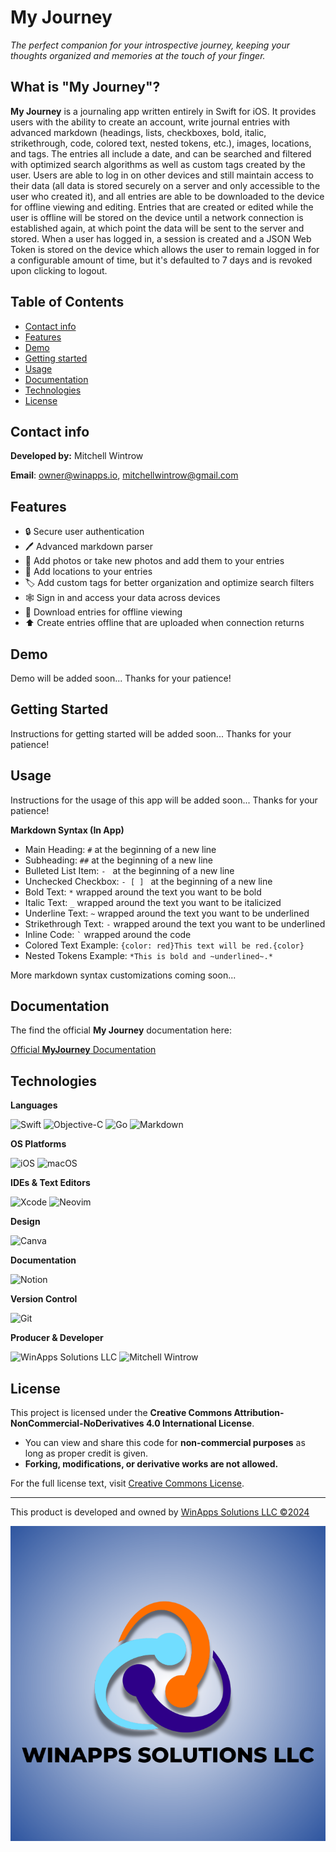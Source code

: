 # My Journey

_The perfect companion for your introspective journey, keeping your thoughts organized and memories at the touch of your finger._

## What is "My Journey"?

**My Journey** is a journaling app written entirely in Swift for iOS. It provides users with the ability to create an account, write journal entries with advanced markdown (headings, lists, checkboxes, bold, italic, strikethrough, code, colored text, nested tokens, etc.), images, locations, and tags. The entries all include a date, and can be searched and filtered with optimized search algorithms as well as custom tags created by the user. Users are able to log in on other devices and still maintain access to their data (all data is stored securely on a server and only accessible to the user who created it), and all entries are able to be downloaded to the device for offline viewing and editing. Entries that are created or edited while the user is offline will be stored on the device until a network connection is established again, at which point the data will be sent to the server and stored. When a user has logged in, a session is created and a JSON Web Token is stored on the device which allows the user to remain logged in for a configurable amount of time, but it's defaulted to 7 days and is revoked upon clicking to logout.

## Table of Contents

- [Contact info](#contact-info)
- [Features](#features)
- [Demo](#demo)
- [Getting started](#getting-started)
- [Usage](#usage)
- [Documentation](#documentation)
- [Technologies](#technologies)
- [License](#license)

## Contact info

**Developed by:** Mitchell Wintrow

**Email**: owner@winapps.io, mitchellwintrow@gmail.com

## Features

- 🔒 Secure user authentication
- 🖊️ Advanced markdown parser
- 📸 Add photos or take new photos and add them to your entries
- 📍 Add locations to your entries
- 🏷️ Add custom tags for better organization and optimize search filters
- 🕸️ Sign in and access your data across devices
- 📲 Download entries for offline viewing
- ⬆️ Create entries offline that are uploaded when connection returns

## Demo

Demo will be added soon... Thanks for your patience!

## Getting Started

Instructions for getting started will be added soon... Thanks for your patience!

## Usage

Instructions for the usage of this app will be added soon... Thanks for your patience!

**Markdown Syntax (In App)**

- Main Heading: `#` at the beginning of a new line
- Subheading: `##` at the beginning of a new line
- Bulleted List Item: `- ` at the beginning of a new line
- Unchecked Checkbox: `- [ ] ` at the beginning of a new line
- Bold Text: `*` wrapped around the text you want to be bold
- Italic Text: `_` wrapped around the text you want to be italicized
- Underline Text: `~` wrapped around the text you want to be underlined
- Strikethrough Text: `-` wrapped around the text you want to be underlined
- Inline Code: `` ` `` wrapped around the code
- Colored Text Example: `{color: red}This text will be red.{color}`
- Nested Tokens Example: `*This is bold and ~underlined~.*`

More markdown syntax customizations coming soon...

## Documentation

The find the official **My Journey** documentation here:

[Official **MyJourney** Documentation](https://vigorous-helicona-f1e.notion.site/My-Journey-Official-Documentation-18426f695b8e805ab8efc17f6634877d)

## Technologies

**Languages**

![Swift](https://img.shields.io/badge/Swift-F54A2A?logo=swift&logoColor=white)
![Objective-C](https://img.shields.io/badge/Objective--C-%233A95E3.svg?&logo=apple&logoColor=white)
![Go](https://img.shields.io/badge/Go-%2300ADD8.svg?&logo=go&logoColor=white)
![Markdown](https://img.shields.io/badge/Markdown-%23000000.svg?logo=markdown&logoColor=white)

**OS Platforms**

![iOS](https://img.shields.io/badge/iOS-000000?&logo=apple&logoColor=white)
![macOS](https://img.shields.io/badge/macOS-000000?logo=apple&logoColor=F0F0F0)

**IDEs & Text Editors**

![Xcode](https://img.shields.io/badge/Xcode-007ACC?logo=Xcode&logoColor=white)
![Neovim](https://img.shields.io/badge/Neovim-57A143?logo=neovim&logoColor=fff)

**Design**

![Canva](https://img.shields.io/badge/Canva-%2300C4CC.svg?&logo=Canva&logoColor=white)

**Documentation**

![Notion](https://img.shields.io/badge/Notion-000?logo=notion&logoColor=fff)

**Version Control**

![Git](https://img.shields.io/badge/Git-F05032?logo=git&logoColor=fff)

**Producer & Developer**

![WinApps Solutions LLC](https://img.shields.io/badge/WinApps-Solutions-%232f56a0?labelColor=%232f56a0&color=%23ff6f00)
![Mitchell Wintrow](https://img.shields.io/badge/Wintrow-Mitchell?style=flat&label=Mitchell&labelColor=%232f56a0&color=%23ff6f00)

## License

This project is licensed under the **Creative Commons Attribution-NonCommercial-NoDerivatives 4.0 International License**.

- You can view and share this code for **non-commercial purposes** as long as proper credit is given.
- **Forking, modifications, or derivative works are not allowed.**

For the full license text, visit [Creative Commons License](https://creativecommons.org/licenses/by-nc-nd/4.0/legalcode).

---

This product is developed and owned by [WinApps Solutions LLC ©2024](https://winapps.io)

![WinApps Logo](./WinAppsLogo.svg)
